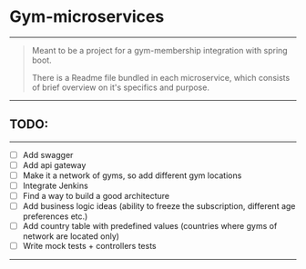 # Gym-microservices

---

> Meant to be a project for a gym-membership integration with spring boot.
> 
> There is a Readme file bundled in each microservice, which consists of 
> brief overview on it's specifics and purpose.

---

## TODO:

---

- [ ] Add swagger
- [ ] Add api gateway
- [ ] Make it a network of gyms, so add different gym locations
- [ ] Integrate Jenkins
- [ ] Find a way to build a good architecture
- [ ] Add business logic ideas (ability to freeze the subscription, different age preferences etc.)
- [ ] Add country table with predefined values (countries where gyms of network are located only)
- [ ] Write mock tests + controllers tests

---